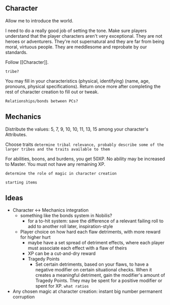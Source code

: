 ## Character
Allow me to introduce the world.

I need to do a really good job of setting the tone. Make sure players understand that the player characters aren't very exceptional. They are not heroes or adventurers. They're not supernatural and they are far from being moral, virtuous people. They are meddlesome and reprobate by our standards.

Follow [[Character]].

`tribe?`

You may fill in your characteristics (physical, identifying) (name, age, pronouns, physical specifications). Return once more after completing the rest of character creation to fill out or tweak.

`Relationships/bonds between PCs?`
## Mechanics
Distribute the values: 5, 7, 9, 10, 10, 11, 13, 15 among your character's Attributes.

Choose traits `determine tribal relevance, probably describe some of the larger tribes and the traits available to them`

For abilities, boons, and burdens, you get 50XP. No ability may be increased to Master. You must not have any remaining XP.

`determine the role of magic in character creation`

`starting items`
## Ideas
* Character <-> Mechanics integration
	* something like the bonds system in Nobilis?
		* for a to-hit system: save the difference of a relevant failing roll to add to another roll later, inspiration-style
	* Player choice on how hard each flaw detriments, with more reward for higher hurt
		* maybe have a set spread of detriment effects, where each player must associate each effect with a flaw of theirs
		* XP can be a cut-and-dry reward
		* Tragedy Points
			* Set certain detriments, based on your flaws, to have a negative modifier on certain situational checks. When it creates a meaningful detriment, gain the modifier's amount of Tragedy Points. They may be spent for a positive modifier or spent for XP. `what ratios`
* Any chosen magic at character creation: instant big number permanent corruption